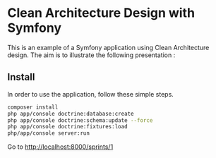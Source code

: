 # Clean Architecture Design with Symfony
This is an example of a Symfony application using Clean Architecture design.
The aim is to illustrate the following presentation :

## Install
In order to use the application, follow these simple steps.

``` bash
composer install
php app/console doctrine:database:create
php app/console doctrine:schema:update --force
php app/console doctrine:fixtures:load
php/app/console server:run
```

Go to [http://localhost:8000/sprints/1](http://localhost:8000/sprints/3)

